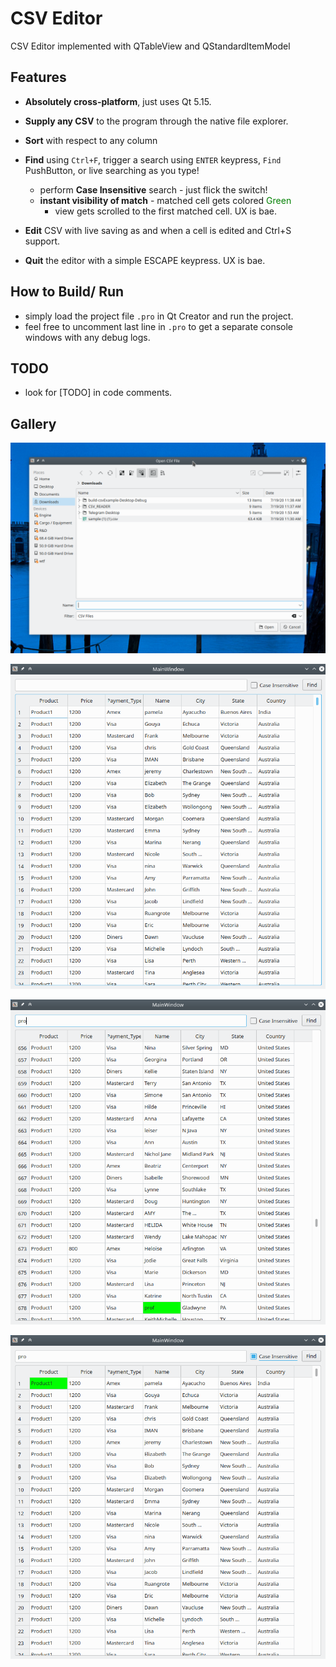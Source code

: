 # CSV Editor
CSV Editor implemented with QTableView and QStandardItemModel


## Features
- **Absolutely cross-platform**, just uses Qt 5.15.
- **Supply any CSV** to the program through the native file explorer.
- **Sort** with respect to any column
- **Find** using `Ctrl+F`, trigger a search using `ENTER` keypress, `Find` PushButton, or live searching as you type!
    - perform **Case Insensitive** search - just flick the switch!
    - **instant visibility of match** - matched cell gets colored <font color = "green">Green</font>
        - view gets scrolled to the first matched cell. UX is bae.

- **Edit** CSV with live saving as and when a cell is edited and Ctrl+S support.
- **Quit** the editor with a simple ESCAPE keypress. UX is bae.

## How to Build/ Run
- simply load the project file `.pro` in Qt Creator and run the project.
- feel free to uncomment last line in `.pro` to get a separate console windows with any debug logs.

## TODO
- look for [TODO] in code comments.

## Gallery

![1](gallery/1.png)

![1](gallery/2.png)

![1](gallery/3.png)

![1](gallery/4.png)


